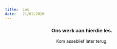```yaml
---
title:  Les
date:   21/02/2020
---
```


### <center>Ons werk aan hierdie les.</center>
<center>Kom asseblief later terug.</center>